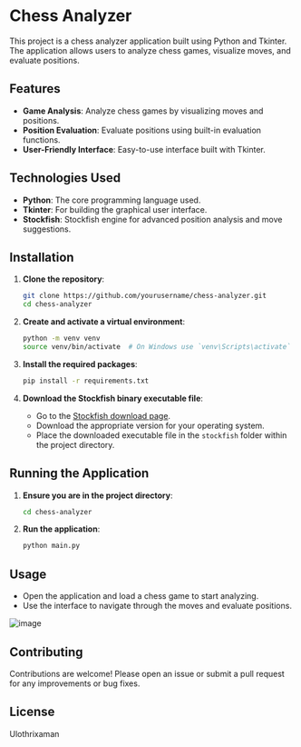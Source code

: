 # Chess Analyzer

This project is a chess analyzer application built using Python and Tkinter. The application allows users to analyze chess games, visualize moves, and evaluate positions.

## Features

- **Game Analysis**: Analyze chess games by visualizing moves and positions.
- **Position Evaluation**: Evaluate positions using built-in evaluation functions.
- **User-Friendly Interface**: Easy-to-use interface built with Tkinter.

## Technologies Used

- **Python**: The core programming language used.
- **Tkinter**: For building the graphical user interface.
- **Stockfish**: Stockfish engine for advanced position analysis and move suggestions.
  
## Installation

1. **Clone the repository**:
    ```bash
    git clone https://github.com/yourusername/chess-analyzer.git
    cd chess-analyzer
    ```

2. **Create and activate a virtual environment**:
    ```bash
    python -m venv venv
    source venv/bin/activate  # On Windows use `venv\Scripts\activate`
    ```

3. **Install the required packages**:
    ```bash
    pip install -r requirements.txt
    ```

4. **Download the Stockfish binary executable file**:
    - Go to the [Stockfish download page](https://stockfishchess.org/download/).
    - Download the appropriate version for your operating system.
    - Place the downloaded executable file in the `stockfish` folder within the project directory.

## Running the Application

1. **Ensure you are in the project directory**:
    ```bash
    cd chess-analyzer
    ```

2. **Run the application**:
    ```bash
    python main.py
    ```

## Usage

- Open the application and load a chess game to start analyzing.
- Use the interface to navigate through the moves and evaluate positions.

![image](https://github.com/user-attachments/assets/5307dd1d-d95e-498d-8948-e278764a7632)


## Contributing

Contributions are welcome! Please open an issue or submit a pull request for any improvements or bug fixes.

## License

Ulothrixaman
